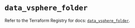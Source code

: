 # `data_vsphere_folder`

Refer to the Terraform Registry for docs: [`data_vsphere_folder`](https://registry.terraform.io/providers/hashicorp/vsphere/2.9.2/docs/data-sources/folder).
